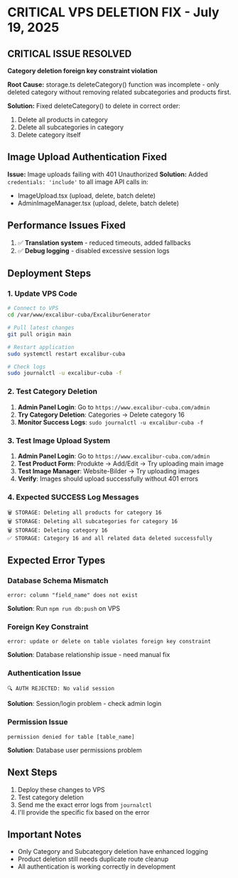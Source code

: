 # CRITICAL VPS DELETION FIX - July 19, 2025

## CRITICAL ISSUE RESOLVED
**Category deletion foreign key constraint violation**

**Root Cause:** storage.ts deleteCategory() function was incomplete - only deleted category without removing related subcategories and products first.

**Solution:** Fixed deleteCategory() to delete in correct order:
1. Delete all products in category
2. Delete all subcategories in category  
3. Delete category itself

## Image Upload Authentication Fixed
**Issue:** Image uploads failing with 401 Unauthorized
**Solution:** Added `credentials: 'include'` to all image API calls in:
- ImageUpload.tsx (upload, delete, batch delete)
- AdminImageManager.tsx (upload, delete, batch delete)

## Performance Issues Fixed  
1. ✅ **Translation system** - reduced timeouts, added fallbacks
2. ✅ **Debug logging** - disabled excessive session logs

## Deployment Steps

### 1. Update VPS Code
```bash
# Connect to VPS
cd /var/www/excalibur-cuba/ExcaliburGenerator

# Pull latest changes
git pull origin main

# Restart application
sudo systemctl restart excalibur-cuba

# Check logs
sudo journalctl -u excalibur-cuba -f
```

### 2. Test Category Deletion
1. **Admin Panel Login**: Go to `https://www.excalibur-cuba.com/admin`
2. **Try Category Deletion**: Categories → Delete category 16
3. **Monitor Success Logs**: `sudo journalctl -u excalibur-cuba -f`

### 3. Test Image Upload System
1. **Admin Panel Login**: Go to `https://www.excalibur-cuba.com/admin`
2. **Test Product Form**: Produkte → Add/Edit → Try uploading main image
3. **Test Image Manager**: Website-Bilder → Try uploading images
4. **Verify**: Images should upload successfully without 401 errors

### 4. Expected SUCCESS Log Messages
```
🗑️ STORAGE: Deleting all products for category 16
🗑️ STORAGE: Deleting all subcategories for category 16  
🗑️ STORAGE: Deleting category 16
✅ STORAGE: Category 16 and all related data deleted successfully
```

## Expected Error Types

### Database Schema Mismatch
```
error: column "field_name" does not exist
```
**Solution**: Run `npm run db:push` on VPS

### Foreign Key Constraint
```
error: update or delete on table violates foreign key constraint
```
**Solution**: Database relationship issue - need manual fix

### Authentication Issue
```
🔍 AUTH REJECTED: No valid session
```
**Solution**: Session/login problem - check admin login

### Permission Issue
```
permission denied for table [table_name]
```
**Solution**: Database user permissions problem

## Next Steps
1. Deploy these changes to VPS
2. Test category deletion
3. Send me the exact error logs from `journalctl`
4. I'll provide the specific fix based on the error

## Important Notes
- Only Category and Subcategory deletion have enhanced logging
- Product deletion still needs duplicate route cleanup
- All authentication is working correctly in development